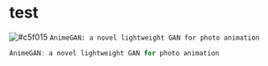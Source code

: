 # test  
![#c5f015](https://placehold.it/15/c5f015/000000?text=+) `AnimeGAN: a novel lightweight GAN for photo animation`    
  
```qml  
AnimeGAN: a novel lightweight GAN for photo animation
```  

